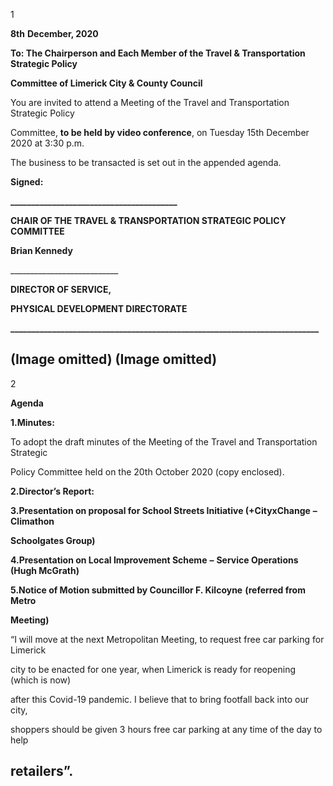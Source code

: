 1

**8th** **December, 2020**

**To: The Chairperson and Each Member of the Travel & Transportation Strategic Policy**

**Committee of Limerick City & County Council**

You are invited to attend a Meeting of the Travel and Transportation Strategic Policy

Committee, **to be held by video conference**, on Tuesday 15th December 2020 at 3:30 p.m.

The business to be transacted is set out in the appended agenda.

**Signed:**

**\_\_\_\_\_\_\_\_\_\_\_\_\_\_\_\_\_\_\_\_\_\_\_\_\_\_\_\_\_\_\_\_\_\_\_\_\_\_\_\_**

**CHAIR OF THE TRAVEL & TRANSPORTATION STRATEGIC POLICY COMMITTEE**

**Brian Kennedy**

\_\_\_\_\_\_\_\_\_\_\_\_\_\_\_\_\_\_\_\_\_\_\_\_\_\_\_

**DIRECTOR OF SERVICE,**

**PHYSICAL DEVELOPMENT DIRECTORATE**

**\_\_\_\_\_\_\_\_\_\_\_\_\_\_\_\_\_\_\_\_\_\_\_\_\_\_\_\_\_\_\_\_\_\_\_\_\_\_\_\_\_\_\_\_\_\_\_\_\_\_\_\_\_\_\_\_\_\_\_\_\_\_\_\_\_\_\_\_\_\_\_\_\_\_**

(Image omitted)
(Image omitted)
---
2

**Agenda**

**1.Minutes:**

To adopt the draft minutes of the Meeting of the Travel and Transportation Strategic

Policy Committee held on the 20th October 2020 (copy enclosed).

**2.Director’s Report:**

**3.Presentation on proposal for School Streets Initiative (+CityxChange** **–** **Climathon**

**Schoolgates Group)**

**4.Presentation on Local Improvement Scheme** **–** **Service Operations (Hugh McGrath)**

**5.Notice of Motion submitted by Councillor F. Kilcoyne** **(referred from Metro**

**Meeting)**

“I will move at the next Metropolitan Meeting, to request free car parking for Limerick

city to be enacted for one year, when Limerick is ready for reopening (which is now)

after this Covid-19 pandemic. I believe that to bring footfall back into our city,

shoppers should be given 3 hours free car parking at any time of the day to help

retailers”.
---
